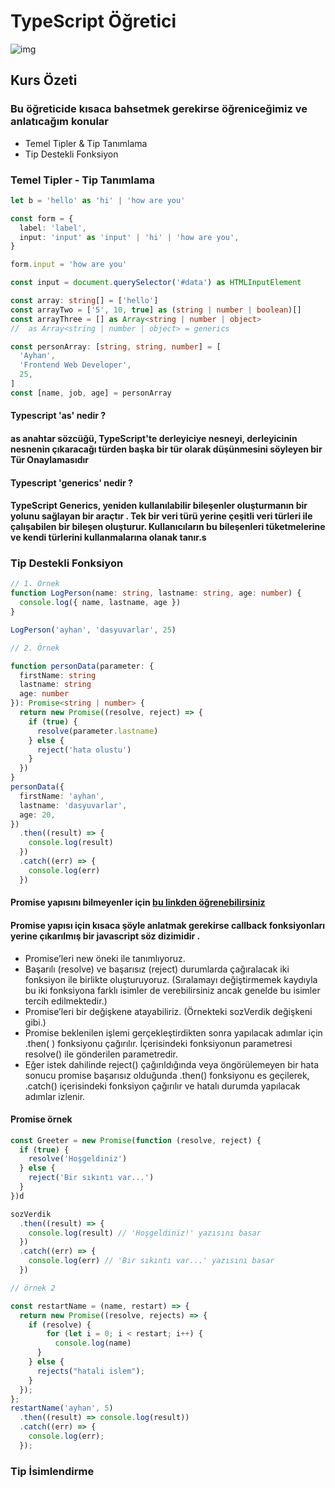 # TypeScript Öğretici

![img](https://i.ytimg.com/vi/jex--OwVycc/maxresdefault.jpg)

## Kurs Özeti

### Bu öğreticide kısaca bahsetmek gerekirse öğreniceğimiz ve anlatıcağım konular

- Temel Tipler & Tip Tanımlama
- Tip Destekli Fonksiyon

### Temel Tipler - Tip Tanımlama

```ts
let b = 'hello' as 'hi' | 'how are you'

const form = {
  label: 'label',
  input: 'input' as 'input' | 'hi' | 'how are you',
}

form.input = 'how are you'

const input = document.querySelector('#data') as HTMLInputElement

const array: string[] = ['hello']
const arrayTwo = ['5', 10, true] as (string | number | boolean)[]
const arrayThree = [] as Array<string | number | object>
//  as Array<string | number | object> = generics

const personArray: [string, string, number] = [
  'Ayhan',
  'Frontend Web Developer',
  25,
]
const [name, job, age] = personArray
```

#### Typescript 'as' nedir ?

#### as anahtar sözcüğü, TypeScript'te derleyiciye nesneyi, derleyicinin nesnenin çıkaracağı türden başka bir tür olarak düşünmesini söyleyen bir Tür Onaylamasıdır

#### Typescript 'generics' nedir ?

#### TypeScript Generics, yeniden kullanılabilir bileşenler oluşturmanın bir yolunu sağlayan bir araçtır . Tek bir veri türü yerine çeşitli veri türleri ile çalışabilen bir bileşen oluşturur. Kullanıcıların bu bileşenleri tüketmelerine ve kendi türlerini kullanmalarına olanak tanır.s

### Tip Destekli Fonksiyon

```ts
// 1. Örnek
function LogPerson(name: string, lastname: string, age: number) {
  console.log({ name, lastname, age })
}

LogPerson('ayhan', 'dasyuvarlar', 25)

// 2. Örnek

function personData(parameter: {
  firstName: string
  lastname: string
  age: number
}): Promise<string | number> {
  return new Promise((resolve, reject) => {
    if (true) {
      resolve(parameter.lastname)
    } else {
      reject('hata olustu')
    }
  })
}
personData({
  firstName: 'ayhan',
  lastname: 'dasyuvarlar',
  age: 20,
})
  .then((result) => {
    console.log(result)
  })
  .catch((err) => {
    console.log(err)
  })
```

#### Promise yapısını bilmeyenler için [bu linkden öğrenebilirsiniz](https://medium.com/codefiction/javascriptte-promise-kullan%C4%B1m%C4%B1-ccca1123989a)

#### Promise yapısı için kısaca şöyle anlatmak gerekirse callback fonksiyonları yerine çıkarılmış bir javascript söz dizimidir .

- Promise’leri new öneki ile tanımlıyoruz.
- Başarılı (resolve) ve başarısız (reject) durumlarda çağıralacak iki fonksiyon ile birlikte oluşturuyoruz. (Sıralamayı değiştirmemek kaydıyla bu iki fonksiyona farklı isimler de verebilirsiniz ancak genelde bu isimler tercih edilmektedir.)
- Promise’leri bir değişkene atayabiliriz. (Örnekteki sozVerdik değişkeni gibi.)
- Promise beklenilen işlemi gerçekleştirdikten sonra yapılacak adımlar için .then( ) fonksiyonu çağırılır. İçerisindeki fonksiyonun parametresi resolve() ile gönderilen parametredir.
- Eğer istek dahilinde reject() çağırıldığında veya öngörülemeyen bir hata sonucu promise başarısız olduğunda .then() fonksiyonu es geçilerek, .catch() içerisindeki fonksiyon çağırılır ve hatalı durumda yapılacak adımlar izlenir.

#### Promise örnek

```js
const Greeter = new Promise(function (resolve, reject) {
  if (true) {
    resolve('Hoşgeldiniz')
  } else {
    reject('Bir sıkıntı var...')
  }
})d

sozVerdik
  .then((result) => {
    console.log(result) // 'Hoşgeldiniz!' yazısını basar
  })
  .catch((err) => {
    console.log(err) // 'Bir sıkıntı var...' yazısını basar
  })

// örnek 2

const restartName = (name, restart) => {
  return new Promise((resolve, rejects) => {
    if (resolve) {
        for (let i = 0; i < restart; i++) {
          console.log(name)
      }
    } else {
      rejects("hatali islem");
    }
  });
};
restartName('ayhan', 5)
  .then((result) => console.log(result))
  .catch((err) => {
    console.log(err);
  });
```

### Tip İsimlendirme

